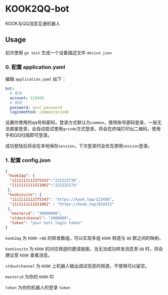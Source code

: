 # KOOK2QQ-bot
KOOK与QQ消息互通机器人

## Usage

初次使用 `go test` 生成一个设备描述文件 `device.json`

### 0. 配置 application.yaml

编辑 `application.yaml` 如下：

```yaml
bot:
  # 账号
  account: 123456
  # 密码
  password: your_password
  loginmethod: common/qrcode
```

设置你使用的qq号和密码，登录方式默认为`common`，使用账号密码登录，一般无法直接登录，会自动尝试使用`qrcode`方式登录，将会在终端打印出二维码，使用手机QQ扫描即可登录。

成功登陆后将会在本地保存`session`，下次登录时会优先使用`session`登录。

### 1. 配置 config.json

```json
{
 "kook2qq": {
  "1111111112375343":"222222738",
  "1111111111521062":"222222174"
 },
 "kookinvite": {
  "1111111112375343": "https://kook.top/123456",
  "1111111111521062" : "https://kook.top/654321"
 },
  "masterid": "30000000",
  "stdoutchannel": "2000000",
  "token": "your bots login token"
}
```

`kook2qq` 为 `KOOK->QQ` 的转发数组。可以实现多组 `KOOK` 频道与 `QQ` 群之间的映射。

`kookinvite` 为 `KOOK` 的对应频道的邀请链接。当无法成功转发消息至 `QQ` 时，将会建议至 `KOOK` 查看消息。

`stdoutchannel` 为 `KOOK` 上机器人输出调试信息的频道，不使用可以留空。

`masterid` 为你的 `KOOK` ID

`token` 为你的机器人的登录 `token`

